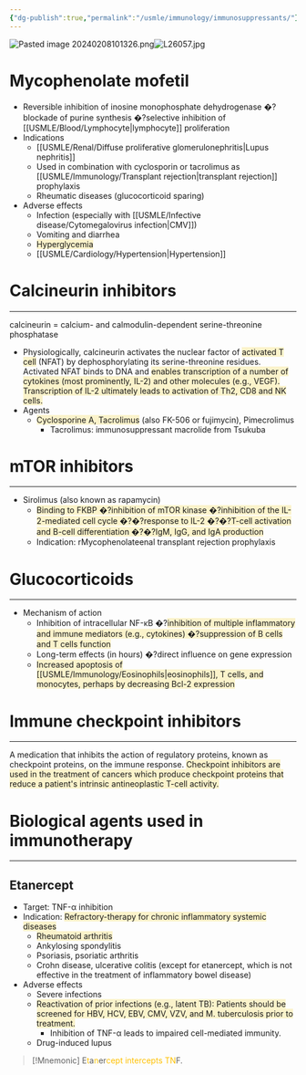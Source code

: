 ```yaml
---
{"dg-publish":true,"permalink":"/usmle/immunology/immunosuppressants/"}
---
```


![Pasted image 20240208101326.png](/img/user/appendix/Pasted%20image%2020240208101326.png)![L26057.jpg](/img/user/appendix/L26057.jpg)

# Mycophenolate mofetil
- Reversible inhibition of inosine monophosphate dehydrogenase �?blockade of purine synthesis �?selective inhibition of [[USMLE/Blood/Lymphocyte\|lymphocyte]] proliferation
- Indications
	- [[USMLE/Renal/Diffuse proliferative glomerulonephritis\|Lupus nephritis]]
	- Used in combination with cyclosporin or tacrolimus as [[USMLE/Immunology/Transplant rejection\|transplant rejection]] prophylaxis
	- Rheumatic diseases (glucocorticoid sparing)
- Adverse effects
	- Infection (especially with [[USMLE/Infective disease/Cytomegalovirus infection\|CMV]])
	- Vomiting and diarrhea
	- <span style="background:rgba(240, 200, 0, 0.2)">Hyperglycemia</span>
	- [[USMLE/Cardiology/Hypertension\|Hypertension]]
# Calcineurin inhibitors
---
calcineurin = calcium- and calmodulin-dependent serine-threonine phosphatase
- Physiologically, calcineurin activates the nuclear factor of <span style="background:rgba(240, 200, 0, 0.2)">activated T cell</span> (NFAT) by dephosphorylating its serine-threonine residues. Activated NFAT binds to DNA and <span style="background:rgba(240, 200, 0, 0.2)">enables transcription of a number of cytokines (most prominently, IL-2) and other molecules (e.g., VEGF). Transcription of IL-2 ultimately leads to activation of Th2, CD8 and NK cells.</span>
- Agents
	- <span style="background:rgba(240, 200, 0, 0.2)">Cyclosporine A, Tacrolimus</span> (also FK-506 or fujimycin), Pimecrolimus
		- Tacrolimus: immunosuppressant macrolide from Tsukuba
# mTOR inhibitors
---
- Sirolimus (also known as rapamycin)
	- <span style="background:rgba(240, 200, 0, 0.2)">Binding to FKBP �?inhibition of mTOR kinase �?inhibition of the IL-2-mediated cell cycle �?�?response to IL-2 �?�?T-cell activation and B-cell differentiation �?�?IgM, IgG, and IgA production</span>
	- Indication: rMycophenolateenal transplant rejection prophylaxis
# Glucocorticoids
---
- Mechanism of action
	- Inhibition of intracellular NF-κB �?<span style="background:rgba(240, 200, 0, 0.2)">inhibition of multiple inflammatory and immune mediators (e.g., cytokines) �?suppression of B cells and T cells function</span>
	- Long-term effects (in hours) �?direct influence on gene expression
	- <span style="background:rgba(240, 200, 0, 0.2)">Increased apoptosis of [[USMLE/Immunology/Eosinophils\|eosinophils]], T cells, and monocytes, perhaps by decreasing Bcl-2 expression</span>
# Immune checkpoint inhibitors
---
A medication that inhibits the action of regulatory proteins, known as checkpoint proteins, on the immune response. <span style="background:rgba(240, 200, 0, 0.2)">Checkpoint inhibitors are used in the treatment of cancers which produce checkpoint proteins that reduce a patient's intrinsic antineoplastic T-cell activity.</span>

# Biological agents used in immunotherapy
---
## Etanercept
- Target: TNF-α inhibition
- Indication: <span style="background:rgba(240, 200, 0, 0.2)">Refractory-therapy for chronic inflammatory systemic diseases</span>
	- <span style="background:rgba(240, 200, 0, 0.2)">Rheumatoid arthritis</span>
	- Ankylosing spondylitis
	- Psoriasis, psoriatic arthritis
	- Crohn disease, ulcerative colitis (except for etanercept, which is not effective in the treatment of inflammatory bowel disease)
- Adverse effects
	- Severe infections
	- <span style="background:rgba(240, 200, 0, 0.2)">Reactivation of prior infections (e.g., latent TB): Patients should be screened for HBV, HCV, EBV, CMV, VZV, and M. tuberculosis prior to treatment.</span>
		- Inhibition of TNF-α leads to impaired cell-mediated immunity.
	- Drug-induced lupus

>[!Mnemonic] 
>E<font color="#ffc000">t</font>a<font color="#ffc000">n</font>er<font color="#ffc000">cept</font> <font color="#ffc000">intercepts TN</font>F.

